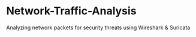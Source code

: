# Network-Traffic-Analysis
Analyzing network packets for security threats using Wireshark &amp; Suricata

